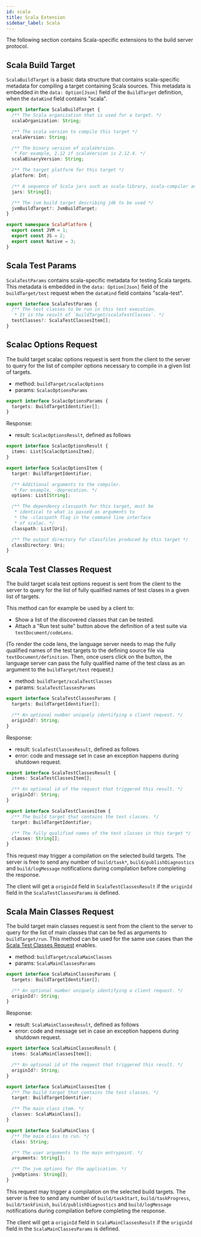 ```yaml
---
id: scala
title: Scala Extension
sidebar_label: Scala
---
```


The following section contains Scala-specific extensions to the build server
protocol.

## Scala Build Target

`ScalaBuildTarget` is a basic data structure that contains scala-specific
metadata for compiling a target containing Scala sources. This metadata is
embedded in the `data: Option[Json]` field of the `BuildTarget` definition, when
the `dataKind` field contains "scala".

```ts
export interface ScalaBuildTarget {
  /** The Scala organization that is used for a target. */
  scalaOrganization: String;

  /** The scala version to compile this target */
  scalaVersion: String;

  /** The binary version of scalaVersion.
   * For example, 2.12 if scalaVersion is 2.12.4. */
  scalaBinaryVersion: String;

  /** The target platform for this target */
  platform: Int;

  /** A sequence of Scala jars such as scala-library, scala-compiler and scala-reflect. */
  jars: String[];

  /** The jvm build target describing jdk to be used */
  jvmBuildTarget?: JvmBuildTarget;
}

export namespace ScalaPlatform {
  export const JVM = 1;
  export const JS = 2;
  export const Native = 3;
}
```

## Scala Test Params

`ScalaTestParams` contains scala-specific metadata for testing Scala targets.
This metadata is embedded in the `data: Option[Json]` field of the
`buildTarget/test` request when the `dataKind` field contains "scala-test".

```ts
export interface ScalaTestParams {
  /** The test classes to be run in this test execution.
   * It is the result of `buildTarget/scalaTestClasses`. */
  testClasses?: ScalaTestClassesItem[];
}
```

## Scalac Options Request

The build target scalac options request is sent from the client to the server to
query for the list of compiler options necessary to compile in a given list of
targets.

- method: `buildTarget/scalacOptions`
- params: `ScalacOptionsParams`

```ts
export interface ScalacOptionsParams {
  targets: BuildTargetIdentifier[];
}
```

Response:

- result: `ScalacOptionsResult`, defined as follows

```ts
export interface ScalacOptionsResult {
  items: List[ScalacOptionsItem];
}

export interface ScalacOptionsItem {
  target: BuildTargetIdentifier;

  /** Additional arguments to the compiler.
   * For example, -deprecation. */
  options: List[String];

  /** The dependency classpath for this target, must be
   * identical to what is passed as arguments to
   * the -classpath flag in the command line interface
   * of scalac. */
  classpath: List[Uri];

  /** The output directory for classfiles produced by this target */
  classDirectory: Uri;
}
```

## Scala Test Classes Request

The build target scala test options request is sent from the client to the
server to query for the list of fully qualified names of test clases in a given
list of targets.

This method can for example be used by a client to:

- Show a list of the discovered classes that can be tested.
- Attach a "Run test suite" button above the definition of a test suite via
  `textDocument/codeLens`.

(To render the code lens, the language server needs to map the fully qualified
names of the test targets to the defining source file via
`textDocument/definition`. Then, once users click on the button, the language
server can pass the fully qualified name of the test class as an argument to the
`buildTarget/test` request.)

- method: `buildTarget/scalaTestClasses`
- params: `ScalaTestClassesParams`

```ts
export interface ScalaTestClassesParams {
  targets: BuildTargetIdentifier[];

  /** An optional number uniquely identifying a client request. */
  originId?: String;
}
```

Response:

- result: `ScalaTestClassesResult`, defined as follows
- error: code and message set in case an exception happens during shutdown
  request.

```ts
export interface ScalaTestClassesResult {
  items: ScalaTestClassesItem[];

  /** An optional id of the request that triggered this result. */
  originId?: String;
}

export interface ScalaTestClassesItem {
  /** The build target that contains the test classes. */
  target: BuildTargetIdentifier;

  /** The fully qualified names of the test classes in this target */
  classes: String[];
}
```

This request may trigger a compilation on the selected build targets. The server
is free to send any number of `build/task*`, `build/publishDiagnostics` and
`build/logMessage` notifications during compilation before completing the
response.

The client will get a `originId` field in `ScalaTestClassesResult` if the
`originId` field in the `ScalaTestClassesParams` is defined.

## Scala Main Classes Request

The build target main classes request is sent from the client to the server to
query for the list of main classes that can be fed as arguments to
`buildTarget/run`. This method can be used for the same use cases than the
[Scala Test Classes Request](#scala-test-classes-request) enables.

- method: `buildTarget/scalaMainClasses`
- params: `ScalaMainClassesParams`

```ts
export interface ScalaMainClassesParams {
  targets: BuildTargetIdentifier[];

  /** An optional number uniquely identifying a client request. */
  originId?: String;
}
```

Response:

- result: `ScalaMainClassesResult`, defined as follows
- error: code and message set in case an exception happens during shutdown
  request.

```ts
export interface ScalaMainClassesResult {
  items: ScalaMainClassesItem[];

  /** An optional id of the request that triggered this result. */
  originId?: String;
}

export interface ScalaMainClassesItem {
  /** The build target that contains the test classes. */
  target: BuildTargetIdentifier;

  /** The main class item. */
  classes: ScalaMainClass[];
}

export interface ScalaMainClass {
  /** The main class to run. */
  class: String;

  /** The user arguments to the main entrypoint. */
  arguments: String[];

  /** The jvm options for the application. */
  jvmOptions: String[];
}
```

This request may trigger a compilation on the selected build targets. The server
is free to send any number of `build/taskStart`, `build/taskProgress`,
`build/taskFinish`, `build/publishDiagnostics` and `build/logMessage`
notifications during compilation before completing the response.

The client will get a `originId` field in `ScalaMainClassesResult` if the
`originId` field in the `ScalaMainClassesParams` is defined.
